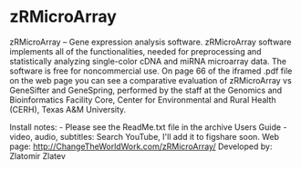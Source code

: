 zRMicroArray
============

zRMicroArray – Gene expression analysis software. 
zRMicroArray software implements all of the functionalities, 
needed for preprocessing and statistically analyzing single-color
cDNA and miRNA microarray data. The software is free for noncommercial use. 
On page 66 of the iframed .pdf file on the web page you can see a 
comparative evaluation of zRMicroArray vs GeneSifter and GeneSpring, 
performed by the staff at the Genomics and Bioinformatics Facility Core, 
Center for Environmental and Rural Health (CERH), Texas A&M University.

Install notes: - Please see the ReadMe.txt file in the archive
Users Guide - video, audio, subtitles: Search YouTube, I'll add it to figshare soon.
Web page: http://ChangeTheWorldWork.com/zRMicroArray/
Developed by: Zlatomir Zlatev
